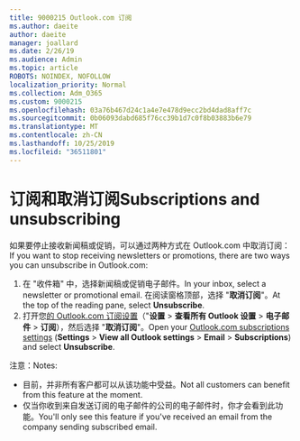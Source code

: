 ```yaml
---
title: 9000215 Outlook.com 订阅
ms.author: daeite
author: daeite
manager: joallard
ms.date: 2/26/19
ms.audience: Admin
ms.topic: article
ROBOTS: NOINDEX, NOFOLLOW
localization_priority: Normal
ms.collection: Adm_O365
ms.custom: 9000215
ms.openlocfilehash: 03a76b467d24c1a4e7e478d9ecc2bd4dad8aff7c
ms.sourcegitcommit: 0b06093dabd685f76cc39b1d7c0f8b03883b6e79
ms.translationtype: MT
ms.contentlocale: zh-CN
ms.lasthandoff: 10/25/2019
ms.locfileid: "36511801"
---
```

# <a name="subscriptions-and-unsubscribing"></a><span data-ttu-id="aa2f8-102">订阅和取消订阅</span><span class="sxs-lookup"><span data-stu-id="aa2f8-102">Subscriptions and unsubscribing</span></span>

<span data-ttu-id="aa2f8-103">如果要停止接收新闻稿或促销，可以通过两种方式在 Outlook.com 中取消订阅：</span><span class="sxs-lookup"><span data-stu-id="aa2f8-103">If you want to stop receiving newsletters or promotions, there are two ways you can unsubscribe in Outlook.com:</span></span>

1. <span data-ttu-id="aa2f8-104">在 "收件箱" 中，选择新闻稿或促销电子邮件。</span><span class="sxs-lookup"><span data-stu-id="aa2f8-104">In your inbox, select a newsletter or promotional email.</span></span> <span data-ttu-id="aa2f8-105">在阅读窗格顶部，选择 "**取消订阅**"。</span><span class="sxs-lookup"><span data-stu-id="aa2f8-105">At the top of the reading pane, select **Unsubscribe**.</span></span>
2. <span data-ttu-id="aa2f8-106">打开您[的 Outlook.com 订阅设置](https://outlook.live.com/mail/options/mail/brandsSubscriptions)（"**设置** > **查看所有 Outlook 设置** > **电子邮件** > **订阅**），然后选择 "**取消订阅**"。</span><span class="sxs-lookup"><span data-stu-id="aa2f8-106">Open your [Outlook.com subscriptions settings](https://outlook.live.com/mail/options/mail/brandsSubscriptions) (**Settings** > **View all Outlook settings** > **Email** > **Subscriptions**) and select **Unsubscribe**.</span></span>

<span data-ttu-id="aa2f8-107">注意：</span><span class="sxs-lookup"><span data-stu-id="aa2f8-107">Notes:</span></span>

- <span data-ttu-id="aa2f8-108">目前，并非所有客户都可以从该功能中受益。</span><span class="sxs-lookup"><span data-stu-id="aa2f8-108">Not all customers can benefit from this feature at the moment.</span></span>
- <span data-ttu-id="aa2f8-109">仅当你收到来自发送订阅的电子邮件的公司的电子邮件时，你才会看到此功能。</span><span class="sxs-lookup"><span data-stu-id="aa2f8-109">You'll only see this feature if you've received an email from the company sending subscribed email.</span></span>